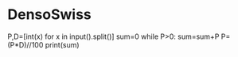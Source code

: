 # DensoSwiss
P,D=[int(x) for x in input().split()]
sum=0
while P>0:
  sum=sum+P
  P=(P*D)//100
print(sum)
